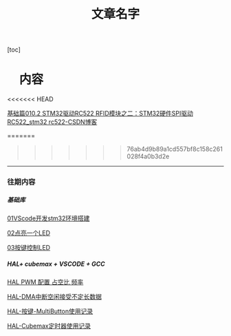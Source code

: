 ﻿---
title: 文章名字
tags:
  - STM32
  - Hal
  - Cubemax
---
[toc]

# &ensp;&ensp;内容
<<<<<<< HEAD



[基础篇010.2 STM32驱动RC522 RFID模块之二：STM32硬件SPI驱动RC522_stm32 rc522-CSDN博客](https://blog.csdn.net/qcmyqcmy/article/details/130913990)








=======
>>>>>>> 76ab4d9b89a1cd557bf8c158c261028f4a0b3d2e

---

### 往期内容

##### 基础库

[01VScode开发stm32环境搭建](https://blog.csdn.net/xiaodududao/article/details/136256152?spm=1001.2014.3001.5501)

[02点亮一个LED](https://blog.csdn.net/xiaodududao/article/details/136317917?spm=1001.2014.3001.5501)

[03按键控制LED](https://blog.csdn.net/xiaodududao/article/details/136410063)

##### HAL+ cubemax + VSCODE + GCC

[HAL PWM 配置 占空比 频率](https://blog.csdn.net/xiaodududao/article/details/138500109)

[HAL-DMA中断空闲接受不定长数据](https://blog.csdn.net/xiaodududao/article/details/139830816)

[HAL-按键-MultiButton使用记录](https://blog.csdn.net/xiaodududao/article/details/139879692)

[HAL-Cubemax定时器使用记录](https://blog.csdn.net/xiaodududao/article/details/139973128)
